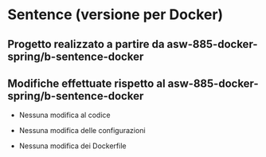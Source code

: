 # Sentence (versione per Docker)

## Progetto realizzato a partire da asw-885-docker-spring/b-sentence-docker

## Modifiche effettuate rispetto al asw-885-docker-spring/b-sentence-docker

* Nessuna modifica al codice 

* Nessuna modifica delle configurazioni 

* Nessuna modifica dei Dockerfile


